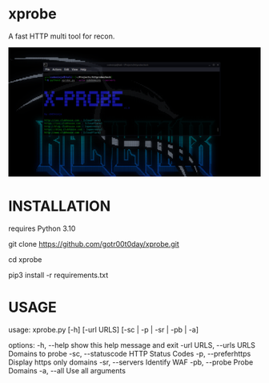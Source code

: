 # xprobe
A fast HTTP multi tool for recon.

![alt text](https://github.com/gotr00t0day/xprobe/blob/main/xprobe.png)


# INSTALLATION

requires Python 3.10

git clone https://github.com/gotr00t0day/xprobe.git

cd xprobe

pip3 install -r requirements.txt


# USAGE

usage: xprobe.py [-h] [-url URLS] [-sc | -p | -sr | -pb | -a]

options:
  -h, --help            show this help message and exit
  -url URLS, --urls URLS
                        Domains to probe
  -sc, --statuscode     HTTP Status Codes
  -p, --preferhttps     Display https only domains
  -sr, --servers        Identify WAF
  -pb, --probe          Probe Domains
  -a, --all             Use all arguments

